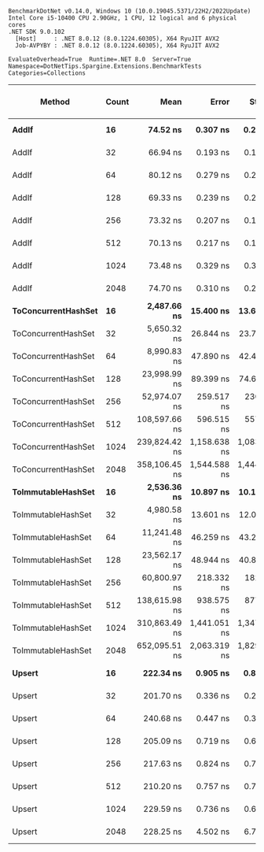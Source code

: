```

BenchmarkDotNet v0.14.0, Windows 10 (10.0.19045.5371/22H2/2022Update)
Intel Core i5-10400 CPU 2.90GHz, 1 CPU, 12 logical and 6 physical cores
.NET SDK 9.0.102
  [Host]     : .NET 8.0.12 (8.0.1224.60305), X64 RyuJIT AVX2
  Job-AVPYBY : .NET 8.0.12 (8.0.1224.60305), X64 RyuJIT AVX2

EvaluateOverhead=True  Runtime=.NET 8.0  Server=True  
Namespace=DotNetTips.Spargine.Extensions.BenchmarkTests  Categories=Collections  

```
| Method              | Count | Mean          | Error        | StdDev       | StdErr     | Median        | Min           | Q1            | Q3            | Max           | Op/s         | CI99.9% Margin | Iterations | Kurtosis | MValue | Skewness | Rank | LogicalGroup | Baseline | Exceptions | Code Size | Gen0   | Completed Work Items | Lock Contentions | Gen1   | Allocated |
|-------------------- |------ |--------------:|-------------:|-------------:|-----------:|--------------:|--------------:|--------------:|--------------:|--------------:|-------------:|---------------:|-----------:|---------:|-------:|---------:|-----:|------------- |--------- |-----------:|----------:|-------:|---------------------:|-----------------:|-------:|----------:|
| **AddIf**               | **16**    |      **74.52 ns** |     **0.307 ns** |     **0.272 ns** |   **0.073 ns** |      **74.48 ns** |      **74.09 ns** |      **74.37 ns** |      **74.55 ns** |      **75.10 ns** | **13,419,235.0** |      **6.9637 ns** |      **14.00** |    **2.687** |  **2.000** |   **0.7521** |    **3** | *****            | **No**       |          **-** |   **1,267 B** |      **-** |                    **-** |                **-** |      **-** |         **-** |
| AddIf               | 32    |      66.94 ns |     0.193 ns |     0.171 ns |   0.046 ns |      66.95 ns |      66.58 ns |      66.91 ns |      67.05 ns |      67.21 ns | 14,938,393.8 |      6.9772 ns |      14.00 |    2.946 |  2.000 |  -0.8038 |    1 | *            | No       |          - |   1,267 B |      - |                    - |                - |      - |         - |
| AddIf               | 64    |      80.12 ns |     0.279 ns |     0.233 ns |   0.065 ns |      80.10 ns |      79.83 ns |      80.01 ns |      80.17 ns |      80.69 ns | 12,481,734.6 |      6.4677 ns |      13.00 |    3.363 |  2.000 |   0.8908 |    4 | *            | No       |          - |   1,267 B |      - |                    - |                - |      - |         - |
| AddIf               | 128   |      69.33 ns |     0.239 ns |     0.212 ns |   0.057 ns |      69.31 ns |      69.01 ns |      69.19 ns |      69.47 ns |      69.75 ns | 14,423,306.6 |      6.9717 ns |      14.00 |    1.897 |  2.000 |   0.2402 |    2 | *            | No       |          - |   1,267 B |      - |                    - |                - |      - |         - |
| AddIf               | 256   |      73.32 ns |     0.207 ns |     0.162 ns |   0.047 ns |      73.35 ns |      72.98 ns |      73.28 ns |      73.39 ns |      73.63 ns | 13,638,510.0 |      5.9767 ns |      12.00 |    3.066 |  2.000 |  -0.3704 |    3 | *            | No       |          - |   1,267 B |      - |                    - |                - |      - |         - |
| AddIf               | 512   |      70.13 ns |     0.217 ns |     0.193 ns |   0.051 ns |      70.11 ns |      69.89 ns |      69.98 ns |      70.23 ns |      70.60 ns | 14,258,347.4 |      6.9743 ns |      14.00 |    2.913 |  2.000 |   0.7461 |    2 | *            | No       |          - |   1,267 B |      - |                    - |                - |      - |         - |
| AddIf               | 1024  |      73.48 ns |     0.329 ns |     0.307 ns |   0.079 ns |      73.40 ns |      72.95 ns |      73.32 ns |      73.69 ns |      74.22 ns | 13,608,779.6 |      7.4603 ns |      15.00 |    3.044 |  2.000 |   0.5920 |    3 | *            | No       |          - |   1,267 B |      - |                    - |                - |      - |         - |
| AddIf               | 2048  |      74.70 ns |     0.310 ns |     0.290 ns |   0.075 ns |      74.71 ns |      74.30 ns |      74.52 ns |      74.85 ns |      75.20 ns | 13,386,709.0 |      7.4626 ns |      15.00 |    1.847 |  2.000 |   0.3253 |    3 | *            | No       |          - |   1,267 B |      - |                    - |                - |      - |         - |
| **ToConcurrentHashSet** | **16**    |   **2,487.66 ns** |    **15.400 ns** |    **13.651 ns** |   **3.649 ns** |   **2,485.19 ns** |   **2,459.11 ns** |   **2,480.57 ns** |   **2,492.71 ns** |   **2,514.24 ns** |    **401,983.8** |      **5.1757 ns** |      **14.00** |    **2.738** |  **2.000** |   **0.0625** |    **8** | *****            | **No**       |          **-** |   **2,341 B** | **0.0381** |                    **-** |                **-** |      **-** |    **3504 B** |
| ToConcurrentHashSet | 32    |   5,650.32 ns |    26.844 ns |    23.796 ns |   6.360 ns |   5,643.09 ns |   5,615.18 ns |   5,635.46 ns |   5,667.16 ns |   5,704.19 ns |    176,981.3 |      3.8201 ns |      14.00 |    2.489 |  2.000 |   0.5822 |   10 | *            | No       |          - |   2,341 B | 0.0839 |                    - |                - |      - |    8112 B |
| ToConcurrentHashSet | 64    |   8,990.83 ns |    47.890 ns |    42.454 ns |  11.346 ns |   8,976.14 ns |   8,936.21 ns |   8,968.02 ns |   9,024.54 ns |   9,069.26 ns |    111,224.4 |      1.3269 ns |      14.00 |    1.885 |  2.000 |   0.6318 |   11 | *            | No       |          - |   2,341 B | 0.0916 |                    - |                - |      - |    9088 B |
| ToConcurrentHashSet | 128   |  23,998.99 ns |    89.399 ns |    74.652 ns |  20.705 ns |  24,000.18 ns |  23,878.71 ns |  23,941.10 ns |  24,056.37 ns |  24,104.14 ns |     41,668.4 |     -3.8524 ns |      13.00 |    1.640 |  2.000 |  -0.1224 |   13 | *            | No       |          - |   2,338 B | 0.3357 |                    - |                - |      - |   31968 B |
| ToConcurrentHashSet | 256   |  52,974.07 ns |   259.517 ns |   230.055 ns |  61.485 ns |  52,936.92 ns |  52,590.02 ns |  52,808.62 ns |  53,137.85 ns |  53,402.73 ns |     18,877.2 |    -23.7424 ns |      14.00 |    1.840 |  2.000 |   0.2031 |   14 | *            | No       |          - |   2,338 B | 0.6714 |                    - |                - |      - |   65136 B |
| ToConcurrentHashSet | 512   | 108,597.66 ns |   596.515 ns |   557.981 ns | 144.070 ns | 108,638.13 ns | 107,674.29 ns | 108,245.00 ns | 108,937.52 ns | 109,742.57 ns |      9,208.3 |    -64.5350 ns |      15.00 |    2.282 |  2.000 |   0.1324 |   16 | *            | No       |          - |   2,341 B | 1.3428 |                    - |                - | 0.1221 |  126664 B |
| ToConcurrentHashSet | 1024  | 239,824.42 ns | 1,158.638 ns | 1,083.791 ns | 279.834 ns | 240,176.04 ns | 237,801.57 ns | 239,324.67 ns | 240,406.14 ns | 241,180.36 ns |      4,169.7 |   -132.4168 ns |      15.00 |    2.148 |  2.000 |  -0.7334 |   18 | *            | No       |          - |   2,249 B | 2.9297 |                    - |                - | 0.4883 |  282912 B |
| ToConcurrentHashSet | 2048  | 358,106.45 ns | 1,544.588 ns | 1,444.809 ns | 373.048 ns | 358,077.71 ns | 356,152.95 ns | 356,884.33 ns | 358,922.36 ns | 361,219.12 ns |      2,792.5 |   -179.0240 ns |      15.00 |    2.252 |  2.000 |   0.3389 |   20 | *            | No       |          - |   2,341 B | 2.9297 |                    - |                - | 0.4883 |  299025 B |
| **ToImmutableHashSet**  | **16**    |   **2,536.36 ns** |    **10.897 ns** |    **10.193 ns** |   **2.632 ns** |   **2,536.48 ns** |   **2,520.59 ns** |   **2,528.43 ns** |   **2,542.99 ns** |   **2,557.31 ns** |    **394,265.3** |      **6.1841 ns** |      **15.00** |    **2.110** |  **2.000** |   **0.3295** |    **8** | *****            | **No**       |          **-** |   **1,999 B** | **0.0076** |                    **-** |                **-** |      **-** |     **984 B** |
| ToImmutableHashSet  | 32    |   4,980.58 ns |    13.601 ns |    12.057 ns |   3.222 ns |   4,981.56 ns |   4,958.94 ns |   4,977.75 ns |   4,987.42 ns |   4,998.55 ns |    200,779.8 |      5.3889 ns |      14.00 |    2.075 |  2.000 |  -0.3614 |    9 | *            | No       |          - |   2,014 B | 0.0153 |                    - |                - |      - |    1880 B |
| ToImmutableHashSet  | 64    |  11,241.48 ns |    46.259 ns |    43.271 ns |  11.173 ns |  11,234.43 ns |  11,169.65 ns |  11,208.30 ns |  11,269.71 ns |  11,337.21 ns |     88,956.3 |      1.9137 ns |      15.00 |    2.392 |  2.000 |   0.4049 |   12 | *            | No       |          - |   1,999 B | 0.0305 |                    - |                - |      - |    3672 B |
| ToImmutableHashSet  | 128   |  23,562.17 ns |    48.944 ns |    40.870 ns |  11.335 ns |  23,566.04 ns |  23,501.56 ns |  23,547.48 ns |  23,571.88 ns |  23,640.73 ns |     42,440.9 |      0.8323 ns |      13.00 |    2.274 |  2.000 |   0.1685 |   13 | *            | No       |          - |   2,008 B | 0.0610 |                    - |                - |      - |    7256 B |
| ToImmutableHashSet  | 256   |  60,800.97 ns |   218.332 ns |   182.317 ns |  50.566 ns |  60,834.80 ns |  60,471.78 ns |  60,679.68 ns |  60,907.89 ns |  61,151.60 ns |     16,447.1 |    -18.7828 ns |      13.00 |    2.208 |  2.000 |  -0.0366 |   15 | *            | No       |          - |   2,012 B | 0.1221 |                    - |                - |      - |   14424 B |
| ToImmutableHashSet  | 512   | 138,615.98 ns |   938.575 ns |   877.944 ns | 226.684 ns | 138,514.65 ns | 137,581.25 ns | 137,961.58 ns | 139,041.42 ns | 140,594.58 ns |      7,214.2 |   -105.8420 ns |      15.00 |    2.733 |  2.000 |   0.8838 |   17 | *            | No       |          - |   2,008 B | 0.2441 |                    - |                - |      - |   28760 B |
| ToImmutableHashSet  | 1024  | 310,863.49 ns | 1,441.051 ns | 1,347.960 ns | 348.042 ns | 310,547.19 ns | 309,136.94 ns | 309,706.74 ns | 312,096.70 ns | 313,054.17 ns |      3,216.8 |   -166.5209 ns |      15.00 |    1.530 |  2.000 |   0.4114 |   19 | *            | No       |          - |   1,999 B | 0.4883 |                    - |                - |      - |   57433 B |
| ToImmutableHashSet  | 2048  | 652,095.51 ns | 2,063.319 ns | 1,829.079 ns | 488.842 ns | 652,074.02 ns | 648,763.82 ns | 651,015.53 ns | 653,332.40 ns | 655,001.03 ns |      1,533.5 |   -237.4210 ns |      14.00 |    1.965 |  2.000 |  -0.1940 |   21 | *            | No       |          - |   2,012 B | 0.9766 |                    - |                - |      - |  114777 B |
| **Upsert**              | **16**    |     **222.34 ns** |     **0.905 ns** |     **0.846 ns** |   **0.219 ns** |     **222.33 ns** |     **220.86 ns** |     **221.82 ns** |     **222.89 ns** |     **224.13 ns** |  **4,497,562.7** |      **7.3907 ns** |      **15.00** |    **2.367** |  **2.000** |   **0.2104** |    **6** | *****            | **No**       |          **-** |     **471 B** |      **-** |                    **-** |                **-** |      **-** |         **-** |
| Upsert              | 32    |     201.70 ns |     0.336 ns |     0.263 ns |   0.076 ns |     201.79 ns |     201.01 ns |     201.58 ns |     201.82 ns |     202.02 ns |  4,957,917.9 |      5.9621 ns |      12.00 |    4.209 |  2.000 |  -1.3048 |    5 | *            | No       |          - |     471 B |      - |                    - |                - |      - |         - |
| Upsert              | 64    |     240.68 ns |     0.447 ns |     0.349 ns |   0.101 ns |     240.83 ns |     239.99 ns |     240.61 ns |     240.91 ns |     241.04 ns |  4,154,829.3 |      5.9497 ns |      12.00 |    2.661 |  2.000 |  -1.0720 |    7 | *            | No       |          - |     471 B |      - |                    - |                - |      - |         - |
| Upsert              | 128   |     205.09 ns |     0.719 ns |     0.672 ns |   0.174 ns |     205.10 ns |     204.15 ns |     204.65 ns |     205.48 ns |     206.60 ns |  4,875,989.7 |      7.4132 ns |      15.00 |    2.510 |  2.000 |   0.4832 |    5 | *            | No       |          - |     471 B |      - |                    - |                - |      - |         - |
| Upsert              | 256   |     217.63 ns |     0.824 ns |     0.771 ns |   0.199 ns |     217.47 ns |     216.55 ns |     217.09 ns |     217.97 ns |     219.22 ns |  4,594,944.7 |      7.4005 ns |      15.00 |    2.430 |  2.000 |   0.6978 |    6 | *            | No       |          - |     471 B |      - |                    - |                - |      - |         - |
| Upsert              | 512   |     210.20 ns |     0.757 ns |     0.708 ns |   0.183 ns |     210.03 ns |     209.04 ns |     209.80 ns |     210.70 ns |     211.48 ns |  4,757,310.4 |      7.4086 ns |      15.00 |    2.038 |  2.000 |   0.0480 |    5 | *            | No       |          - |     471 B |      - |                    - |                - |      - |         - |
| Upsert              | 1024  |     229.59 ns |     0.736 ns |     0.652 ns |   0.174 ns |     229.53 ns |     228.17 ns |     229.32 ns |     230.12 ns |     230.59 ns |  4,355,609.3 |      6.9129 ns |      14.00 |    2.508 |  2.000 |  -0.3659 |    6 | *            | No       |          - |     471 B |      - |                    - |                - |      - |         - |
| Upsert              | 2048  |     228.25 ns |     4.502 ns |     6.739 ns |   1.230 ns |     224.05 ns |     221.97 ns |     222.72 ns |     233.73 ns |     243.47 ns |  4,381,090.6 |     14.3849 ns |      30.00 |    2.120 |  2.000 |   0.7575 |    6 | *            | No       |          - |     471 B |      - |                    - |                - |      - |         - |
